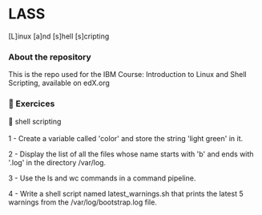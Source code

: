 # LASS
[L]inux [a]nd [s]hell [s]cripting

### About the repository
This is the repo used for the IBM Course: Introduction to Linux and Shell Scripting, available on edX.org

### 📒 Exercices 
🐚 shell scripting
<br>
<br>
1 - Create a variable called 'color' and store the string 'light green' in it.

2 - Display the list of all the files whose name starts with 'b' and ends with '.log' in the directory /var/log.

3 - Use the ls and wc commands in a command pipeline.

4 - Write a shell script named latest_warnings.sh that prints the latest 5 warnings from the /var/log/bootstrap.log file.
